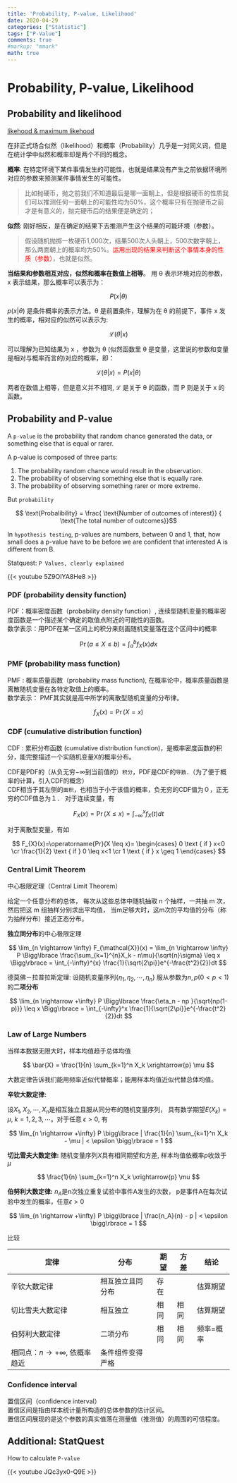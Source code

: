 ```yaml
---
title: 'Probability, P-value, Likelihood'
date: 2020-04-29
categories: ["Statistic"]
tags: ["P-Value"]
comments: true
#markup: "mmark"
math: true
---
```



# Probability, P-value, Likelihood

## Probability and likelihood 

[likehood & maximum likehood](http://fangs.in/post/thinkstats/likelihood/)

在非正式场合似然（likelihood）和概率（Probability）几乎是一对同义词，但是在统计学中似然和概率却是两个不同的概念。

**概率**: 在特定环境下某件事情发生的可能性，也就是结果没有产生之前依据环境所对应的参数来预测某件事情发生的可能性。  
>比如抛硬币，抛之前我们不知道最后是哪一面朝上，但是根据硬币的性质我们可以推测任何一面朝上的可能性均为50%，这个概率只有在抛硬币之前才是有意义的，抛完硬币后的结果便是确定的；

**似然**: 刚好相反，是在确定的结果下去推测产生这个结果的可能环境（参数）。  
>假设随机抛掷一枚硬币1,000次，结果500次人头朝上，500次数字朝上，那么两面朝上的概率均为50%。<span style="color: red">运用出现的结果来判断这个事情本身的性质（参数）</span>，也就是似然。

**当结果和参数相互对应，似然和概率在数值上相等**。 用 θ 表示环境对应的参数，x 表示结果，那么概率可以表示为：

$$P(x | \theta )$$  

$p(x \vert θ)$ 是条件概率的表示方法。θ 是前置条件，理解为在 θ 的前提下，事件 x 发生的概率，相对应的似然可以表示为:  

$$\mathcal{L}(\theta | x)$$  

可以理解为已知结果为 x ，参数为 θ (似然函数里 θ 是变量，这里说的参数和变量是相对与概率而言的)对应的概率，即：  

$$\mathcal{L}(\theta | x)=P(x | \theta)$$

两者在数值上相等，但是意义并不相同, $\mathcal{L}$ 是关于 θ 的函数，而 P 则是关于 x 的函数。

## Probability and P-value

A `p-value` is the probability that random chance generated the data, or something else that is equal or rarer.

A p-value is composed of three parts:

1. The probability random chance would result in the observation.  
2. The probability of observing something else that is equally rare.
3. The probability of observing something rarer or more extreme. 

But `probability`

$$ \text{Probalibility} = \frac{ \text{Number of outcomes of interest}} { \text{The total number of outcomes}}$$


In `hypothesis testing`, p-values are numbers, between 0 and 1, that, how small does a p-value have to be before we are confident that interested A is different from B.

Statquest: `P Values, clearly explained`  

{{< youtube 5Z9OIYA8He8 >}}


### PDF (probability density function)

PDF：概率密度函数（probability density function）, 连续型随机变量的概率密度函数是一个描述某个确定的取值点附近的可能性的函数。  
数学表示：用PDF在某一区间上的积分来刻画随机变量落在这个区间中的概率

$$
\operatorname{Pr}(a \leq X \leq b)=\int_{a}^{b} f_{X}(x) d x
$$

### PMF (probability mass function)

PMF : 概率质量函数（probability mass function), 在概率论中，概率质量函数是离散随机变量在各特定取值上的概率。  
数学表示： PMF其实就是高中所学的离散型随机变量的分布律。  

$$
f_{X}(x)=\operatorname{Pr}(X=x)
$$

### CDF (cumulative distribution function)

CDF : 累积分布函数 (cumulative distribution function)，是概率密度函数的积分，能完整描述一个实随机变量X的概率分布。

CDF是PDF的（从负无穷$-\infty$到当前值的）`积分`，PDF是CDF的`导数`．（为了便于概率的计算，引入CDF的概念）  
CDF相当于其左侧的`面积`，也相当于小于该值的概率，负无穷的CDF值为０，正无穷的CDF值总为１．
对于连续变量，有

$$
F_{X}(x)=\operatorname{Pr}(X \leq x)=\int_{-\infty}^{x} f_{X}(t) dt
$$

对于离散型变量，有如

$$
F_{X}(x)=\operatorname{Pr}(X \leq x)= 
\begin{cases}
0 \text { if } x<0 \cr
\frac{1}{2} \text { if } 0 \leq x<1 \cr
1 \text { if } x \geq 1
\end{cases}
$$


### Central Limit Theorem

中心极限定理（Central Limit Theorem）

给定一个任意分布的总体，
每次从这些总体中随机抽取 n 个抽样，一共抽 m 次，
然后把这 m 组抽样分别求出平均值，
当m足够大时，这m次的平均值的分布（称为抽样分布）接近正态分布。

**独立同分布**的中心极限定理

$$
\lim_{n \rightarrow \infty} F_{\mathcal{X}}(x) = \lim_{n \rightarrow \infty} P \Bigg\lbrace \frac{\sum_{k=1}^{n}X_k - n\mu}{\sqrt{n}\sigma} \leq x \Bigg\rbrace = \int_{-\infty}^{x} \frac{1}{\sqrt{2\pi}}e^{-\frac{t^2}{2}}dt
$$

德莫佛－拉普拉斯定理: 设随机变量序列$\lbrace \eta_1, \eta_2,\cdots, \eta_n \rbrace$ 服从参数为$n, p (0 < p < 1)$ 的**二项分布**


$$
\lim_{n \rightarrow +\infty} P \Bigg\lbrace \frac{\eta_n - np }{\sqrt{np(1-p)}} \leq x \Bigg\rbrace = \int_{-\infty}^x \frac{1}{\sqrt{2\pi}}e^{-\frac{t^2}{2}}dt
$$




### Law of Large Numbers 
当样本数据无限大时，样本均值趋于总体均值

$$
\bar{X} = \frac{1}{n} \sum_{k=1}^n X_k
\xrightarrow{p} \mu
$$

大数定律告诉我们能用频率近似代替概率；能用样本均值近似代替总体均值。


**辛钦大数定律:**

设$X_1, X_2, \cdots, X_n$是相互独立且服从同分布的随机变量序列， 具有数学期望$E(X_k) = \mu$, $k=1,2,3,\cdots$。对于任意 $\epsilon > 0$, 有

$$
\lim_{n \rightarrow +\infty} P \bigg\lbrace | \frac{1}{n} \sum_{k=1}^n X_k - \mu | < \epsilon \bigg\rbrace = 1
$$

**切比雪夫大数定律:** 随机变量序列$X$具有相同期望和方差, 样本均值依概率$p$收敛于 $\mu$

$$
\frac{1}{n} \sum_{k=1}^n X_k
\xrightarrow{p} \mu
$$

**伯努利大数定律:** $n_A$是n次独立重复试验中事件A发生的次数， p是事件A在每次试验中发生的概率，任意$\epsilon > 0$

$$
\lim_{n \rightarrow +\infty} P \bigg\lbrace | \frac{n_A}{n} - p | < \epsilon  \bigg\rbrace = 1
$$


比较

| 定律 | 分布 | 期望 | 方差	| 结论 |  
| --- | --- | --- | --- | --- |  
| 辛钦大数定律 | 相互独立且同分布 | 存在 | | 估算期望 |  
| 切比雪夫大数定律 | 相互独立 | 相同 | 相同 | 估算期望 |  
| 伯努利大数定律 | 二项分布 | 相同 | 相同 | 频率=概率 |  
| 相同点：$n \rightarrow +\infty$, 依概率趋近 | 条件组件变得严格 |

### Confidence interval

置信区间（confidence interval）  
置信区间是指由样本统计量所构造的总体参数的估计区间。  
置信区间展现的是这个参数的真实值落在测量值（推测值）的周围的可信程度。

## Additional: StatQuest 

How to calculate `P-value`

{{< youtube JQc3yx0-Q9E >}}
